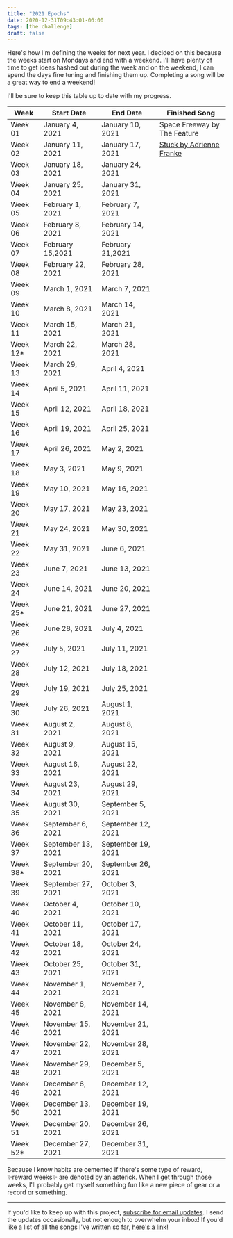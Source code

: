 ```yaml
---
title: "2021 Epochs"
date: 2020-12-31T09:43:01-06:00
tags: [the challenge]
draft: false
---
```

Here's how I'm defining the weeks for next year. I decided on this because the weeks start on Mondays and end with a weekend. I'll have plenty of time to get ideas hashed out during the week and on the weekend, I can spend the days fine tuning and finishing them up. Completing a song will be a great way to end a weekend!

I'll be sure to keep this table up to date with my progress.

| **Week**  | **Start Date** | **End Date** | **Finished Song** |
|--|--|--|--|
|Week 01|January 4, 2021|January 10, 2021| Space Freeway by The Feature |
|Week 02|January 11, 2021|January 17, 2021| [Stuck by Adrienne Franke](https://adriennefranke.bandcamp.com/track/stuck-demo) |
|Week 03|January 18, 2021|January 24, 2021| |
|Week 04|January 25, 2021|January 31, 2021|
|Week 05|February 1, 2021|February 7, 2021|
|Week 06|February 8, 2021|February 14, 2021|
|Week 07|February 15,2021|February 21,2021|
|Week 08|February 22, 2021|February 28, 2021|
|Week 09|March 1, 2021|March 7, 2021|
|Week 10|March 8, 2021|March 14, 2021|
|Week 11|March 15, 2021|March 21, 2021|
|Week 12*|March 22, 2021|March 28, 2021|
|Week 13|March 29, 2021|April 4, 2021|
|Week 14|April 5, 2021|April 11, 2021|
|Week 15|April 12, 2021|April 18, 2021|
|Week 16|April 19, 2021|April 25, 2021|
|Week 17|April 26, 2021|May 2, 2021|
|Week 18|May 3, 2021|May 9, 2021|
|Week 19|May 10, 2021|May 16, 2021|
|Week 20|May 17, 2021|May 23, 2021|
|Week 21|May 24, 2021|May 30, 2021|
|Week 22|May 31, 2021|June 6, 2021|
|Week 23|June 7, 2021|June 13, 2021|
|Week 24|June 14, 2021|June 20, 2021|
|Week 25*|June 21, 2021|June 27, 2021|
|Week 26|June 28, 2021|July 4, 2021|
|Week 27|July 5, 2021|July 11, 2021|
|Week 28|July 12, 2021|July 18, 2021
|Week 29|July 19, 2021|July 25, 2021|
|Week 30|July 26, 2021|August 1, 2021|
|Week 31|August 2, 2021|August 8, 2021|
|Week 32|August 9, 2021|August 15, 2021|
|Week 33|August 16, 2021|August 22, 2021|
|Week 34|August 23, 2021|August 29, 2021|
|Week 35|August 30, 2021|September 5, 2021|
|Week 36|September 6, 2021|September 12, 2021|
|Week 37|September 13, 2021|September 19, 2021|
|Week 38*|September 20, 2021|September 26, 2021|
|Week 39|September 27, 2021|October 3, 2021|
|Week 40|October 4, 2021|October 10, 2021|
|Week 41|October 11, 2021|October 17, 2021|
|Week 42|October 18, 2021|October 24, 2021|
|Week 43|October 25, 2021|October 31, 2021|
|Week 44|November 1, 2021|November 7, 2021|
|Week 45|November 8, 2021|November 14, 2021|
|Week 46|November 15, 2021|November 21, 2021|
|Week 47|November 22, 2021|November 28, 2021|
|Week 48|November 29, 2021|December 5, 2021|
|Week 49|December 6, 2021|December 12, 2021|
|Week 50|December 13, 2021|December 19, 2021|
|Week 51|December 20, 2021|December 26, 2021|
|Week 52*|December 27, 2021|December 31, 2021|

Because I know habits are cemented if there's some type of reward, ✨reward weeks✨ are denoted by an asterick. When I get through those weeks, I'll probably get myself something fun like a new piece of gear or a record or something.

* * *

If you'd like to keep up with this project, [subscribe for email updates](https://tinyletter.com/writingasongaweek). I send the updates occasionally, but not enough to overwhelm your inbox! If you'd like a list of all the songs I've written so far, [here's a link](https://writingasongaweek.com/posts/2021-epochs/)!